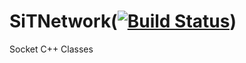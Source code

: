 SiTNetwork([![Build Status](https://travis-ci.org/Dzhekson6000/SiTNetwork.svg)](https://travis-ci.org/Dzhekson6000/SiTNetwork))
======

Socket C++ Classes
